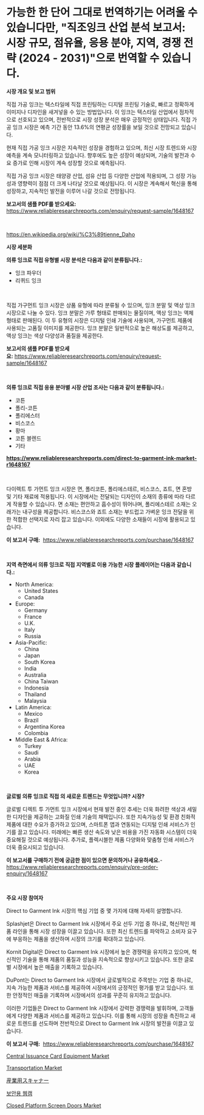 <p><h1>가능한 한 단어 그대로 번역하기는 어려울 수 있습니다만, "직조잉크 산업 분석 보고서: 시장 규모, 점유율, 응용 분야, 지역, 경쟁 전략 (2024 - 2031)"으로 번역할 수 있습니다.</h1></p><p><strong>시장 개요 및 보고 범위</strong></p>
<p><p>직접 가공 잉크는 텍스타일에 직접 프린팅하는 디지털 프린팅 기술로, 빠르고 정확하게 이미지나 디자인을 새겨넣을 수 있는 방법입니다. 이 잉크는 텍스타일 산업에서 점차적으로 선호되고 있으며, 전반적으로 시장 성장 분석은 매우 긍정적인 상태입니다. 직접 가공 잉크 시장은 예측 기간 동안 13.6%의 연평균 성장률을 보일 것으로 전망되고 있습니다. </p><p>현재 직접 가공 잉크 시장은 지속적인 성장을 경험하고 있으며, 최신 시장 트렌드와 시장 예측을 계속 모니터링하고 있습니다. 향후에도 높은 성장이 예상되며, 기술의 발전과 수요 증가로 인해 시장이 계속 성장할 것으로 예측됩니다.</p><p>직접 가공 잉크 시장은 태양광 산업, 섬유 산업 등 다양한 산업에 적용되며, 그 성장 가능성과 영향력이 점점 더 크게 나타날 것으로 예상됩니다. 이 시장은 계속해서 혁신을 통해 성장하고, 지속적인 발전을 이루어 나갈 것으로 전망됩니다.</p></p>
<p><strong>보고서의 샘플 PDF를 받으세요:</strong> <a href="https://www.reliableresearchreports.com/enquiry/request-sample/1648167">https://www.reliableresearchreports.com/enquiry/request-sample/1648167</a></p>
<p>&nbsp;</p>
<p><a href="https://en.wikipedia.org/wiki/%C3%89tienne_Daho">https://en.wikipedia.org/wiki/%C3%89tienne_Daho</a></p>
<p><strong>시장 세분화</strong></p>
<p><strong>의류 잉크로 직접 유형별 시장 분석은 다음과 같이 분류됩니다.:</strong></p>
<p><ul><li>잉크 파우더</li><li>리퀴드 잉크</li></ul></p>
<p>&nbsp;</p>
<p><p>직접 가구먼트 잉크 시장은 상품 유형에 따라 분류될 수 있으며, 잉크 분말 및 액상 잉크 시장으로 나눌 수 있다. 잉크 분말은 가루 형태로 판매되는 물질이며, 액상 잉크는 액체 형태로 판매된다. 이 두 유형의 시장은 디지털 인쇄 기술에 사용되며, 가구먼트 제품에 사용되는 고품질 이미지를 제공한다. 잉크 분말은 일반적으로 높은 해상도를 제공하고, 액상 잉크는 색상 다양성과 품질을 제공한다.</p></p>
<p><strong>보고서의 샘플 PDF를 받으세요:</strong>&nbsp;<a href="https://www.reliableresearchreports.com/enquiry/request-sample/1648167">https://www.reliableresearchreports.com/enquiry/request-sample/1648167</a></p>
<p>&nbsp;</p>
<p><strong> 의류 잉크로 직접 응용 분야별 시장 산업 조사는 다음과 같이 분류됩니다.:</strong></p>
<p><ul><li>코튼</li><li>폴리-코튼</li><li>폴리에스터</li><li>비스코스</li><li>황마</li><li>코튼 블렌드</li><li>기타</li></ul></p>
<p><strong><a href="https://www.reliableresearchreports.com/direct-to-garment-ink-market-r1648167">https://www.reliableresearchreports.com/direct-to-garment-ink-market-r1648167</a></strong></p>
<p>&nbsp;</p>
<p><p>다이렉트 투 가먼트 잉크 시장은 면, 폴리코튼, 폴리에스테르, 비스코스, 죠트, 면 혼방 및 기타 재료에 적용됩니다. 이 시장에서는 전달되는 디자인이 소재의 종류에 따라 다르게 작용할 수 있습니다. 면 소재는 편안하고 흡수성이 뛰어나며, 폴리에스테르 소재는 오래가는 내구성을 제공합니다. 비스코스와 죠트 소재는 부드럽고 가벼운 잉크 전달을 위한 적합한 선택지로 자리 잡고 있습니다. 이외에도 다양한 소재들이 시장에 활용되고 있습니다.</p></p>
<p><strong>이 보고서 구매:</strong>&nbsp; <a href="https://www.reliableresearchreports.com/purchase/1648167">https://www.reliableresearchreports.com/purchase/1648167</a></p>
<p>&nbsp;</p>
<p><strong>지역 측면에서 의류 잉크로 직접 지역별로 이용 가능한 시장 플레이어는 다음과 같습니다.:</strong></p>
<p><ul>
    <li>
        North America:
        <ul>
            <li>United States</li>
            <li>Canada</li>
        </ul>
    </li>
    <li>
        Europe:
        <ul>
            <li>Germany</li>
            <li>France</li>
            <li>U.K.</li>
            <li>Italy</li>
            <li>Russia</li>
        </ul>
    </li>
    <li>
        Asia-Pacific:
        <ul>
            <li>China</li>
            <li>Japan</li>
            <li>South Korea</li>
            <li>India</li>
            <li>Australia</li>
            <li>China Taiwan</li>
            <li>Indonesia</li>
            <li>Thailand</li>
            <li>Malaysia</li>
        </ul>
    </li>
    <li>
        Latin America:
        <ul>
            <li>Mexico</li>
            <li>Brazil</li>
            <li>Argentina Korea</li>
            <li>Colombia</li>
        </ul>
    </li>
    <li>
        Middle East & Africa:
        <ul>
            <li>Turkey</li>
            <li>Saudi</li>
            <li>Arabia</li>
            <li>UAE</li>
            <li>Korea</li>
        </ul>
    </li>
    </ul></p>
<p>&nbsp;</p>
<p><strong>글로벌 의류 잉크로 직접 의 새로운 트렌드는 무엇입니까? 시장?</strong></p>
<p><p>글로벌 디렉트 투 가먼트 잉크 시장에서 현재 발전 중인 추세는 더욱 화려한 색상과 세밀한 디자인을 제공하는 고화질 인쇄 기술의 채택입니다. 또한 지속가능성 및 환경 친화적 제품에 대한 수요가 증가하고 있으며, 스마트폰 앱과 연동되는 디지털 인쇄 서비스가 인기를 끌고 있습니다. 미래에는 빠른 생산 속도와 낮은 비용을 가진 자동화 시스템이 더욱 중요해질 것으로 예상됩니다. 추가로, 플렉시블한 제품 다양화와 맞춤형 인쇄 서비스가 더욱 중요시되고 있습니다.</p></p>
<p><strong>이 보고서를 구매하기 전에 궁금한 점이 있으면 문의하거나 공유하세요.</strong>- <a href="https://www.reliableresearchreports.com/enquiry/pre-order-enquiry/1648167">https://www.reliableresearchreports.com/enquiry/pre-order-enquiry/1648167</a></p>
<p>&nbsp;</p>
<p><strong>주요 시장 참여자</strong></p>
<p><p>Direct to Garment Ink 시장의 핵심 기업 중 몇 가지에 대해 자세히 설명합니다.</p><p>Splashjet은 Direct to Garment Ink 시장에서 주요 선두 기업 중 하나로, 혁신적인 제품 라인을 통해 시장 성장을 이끌고 있습니다. 또한 최신 트렌드를 파악하고 소비자 요구에 부응하는 제품을 생산하며 시장의 크기를 확대하고 있습니다.</p><p>Kornit Digital은 Direct to Garment Ink 시장에서 높은 경쟁력을 유지하고 있으며, 혁신적인 기술을 통해 제품의 품질과 성능을 지속적으로 향상시키고 있습니다. 또한 글로벌 시장에서 높은 매출을 기록하고 있습니다.</p><p>DuPont는 Direct to Garment Ink 시장에서 글로벌적으로 주목받는 기업 중 하나로, 지속 가능한 제품과 서비스를 제공하여 시장에서의 긍정적인 평가를 받고 있습니다. 또한 안정적인 매출을 기록하며 시장에서의 성과를 꾸준히 유지하고 있습니다.</p><p>이러한 기업들은 Direct to Garment Ink 시장에서 강력한 경쟁력을 발휘하며, 고객들에게 다양한 제품과 서비스를 제공하고 있습니다. 이를 통해 시장의 성장을 촉진하고 새로운 트렌드를 선도하며 전반적으로 Direct to Garment Ink 시장의 발전을 이끌고 있습니다.</p></p>
<p><strong>이 보고서 구매:</strong>&nbsp;&nbsp;<a href="https://www.reliableresearchreports.com/purchase/1648167">https://www.reliableresearchreports.com/purchase/1648167</a></p>
<p><p><a href="https://issuu.com/reportprime-2/docs/central-issuance-card-equipment-market-size-2030.p">Central Issuance Card Equipment Market</a></p><p><a href="https://www.linkedin.com/pulse/transportation-market-size-amp-share-analysis-growth-wjbce?trackingId=AfWEy342QQWRxoAWm01%2FcQ%3D%3D">Transportation Market</a></p><p><a href="https://github.com/zjkmgcs938405/Market-Research-Report-List-3/blob/main/861949851132.md">産業用スキャナー</a></p><p><a href="https://github.com/rcabello548/Market-Research-Report-List-3/blob/main/989081865306.md">보안용 웹캠</a></p><p><a href="https://issuu.com/reportprime-2/docs/closed-platform-screen-doors-market-size-2030.pptx">Closed Platform Screen Doors Market</a></p></p>